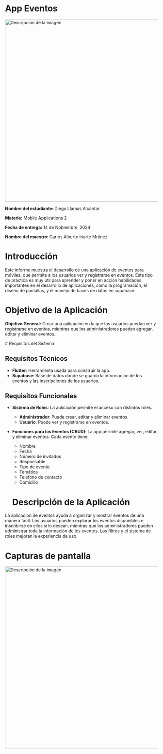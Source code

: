 # App Eventos

<img src="https://upen.milaulas.com/pluginfile.php/1/core_admin/logocompact/300x300/1647098022/89925310_2623778167869379_5016977600837320704_n.jpg" alt="Descripción de la imagen" width="600">
<p><strong>Nombre del estudiante: </strong> Diego Llamas Alcantar </p>
<p><strong>Materia:</strong> Mobile Applications 2</p>
<p><strong>Fecha de entrega: </strong>14 de Nobiembre, 2024</p>
<p><strong>Nombre del maestro: </strong> Carlos Alberto Iriarte Mrtinez</p>

  <h1>Introducción</h1>
    <p>
        Este informe muestra el desarrollo de una aplicación de eventos para móviles, que permite a los usuarios ver y registrarse en eventos. 
        Este tipo de práctica es muy útil para aprender y poner en acción habilidades importantes en el desarrollo de aplicaciones, como 
        la programación, el diseño de pantallas, y el manejo de bases de datos en supabase.
    </p>
</body>
</html>
<body>
    <h1>Objetivo de la Aplicación</h1>
    <p><strong>Objetivo General:</strong> Crear una aplicación en la que los usuarios puedan ver y registrarse en eventos, mientras que los administradores puedan agregar, editar y eliminar eventos.</p>
</body>
</html>
# Requisitos del Sistema

## Requisitos Técnicos

- **Flutter**: Herramienta usada para construir la app.
- **Supabase**: Base de datos donde se guarda la información de los eventos y las inscripciones de los usuarios.

## Requisitos Funcionales

- **Sistema de Roles**: La aplicación permite el acceso con distintos roles.
  - **Administrador**: Puede crear, editar y eliminar eventos.
  - **Usuario**: Puede ver y registrarse en eventos.

- **Funciones para los Eventos (CRUD)**: La app permite agregar, ver, editar y eliminar eventos. Cada evento tiene:
  - Nombre
  - Fecha
  - Número de invitados
  - Responsable
  - Tipo de evento
  - Temática
  - Teléfono de contacto
  - Domicilio
  # Descripción de la Aplicación

La aplicación de eventos ayuda a organizar y mostrar eventos de una manera fácil. Los usuarios pueden explorar los eventos disponibles e inscribirse en ellos si lo desean, mientras que los administradores pueden administrar toda la información de los eventos. Los filtros y el sistema de roles mejoran la experiencia de uso.
  # Capturas de pantalla
<img src="event1.png" alt="Descripción de la imagen" width="600">
